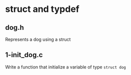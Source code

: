 # struct and typdef

## dog.h
Represents a dog using a struct

## 1-init_dog.c
Write a function that initialize a variable of type `struct dog`
